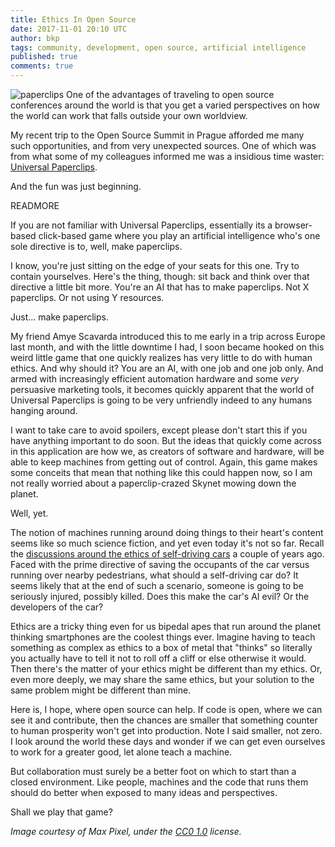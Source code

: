 ```yaml
---
title: Ethics In Open Source
date: 2017-11-01 20:10 UTC
author: bkp
tags: community, development, open source, artificial intelligence
published: true
comments: true
---
```


![paperclips](blog/paperclips.jpg) One of the advantages of traveling to open source conferences around the world is that you get a varied perspectives on how the world can work that falls outside your own worldview.

My recent trip to the Open Source Summit in Prague afforded me many such opportunities, and from very unexpected sources. One of which was from what some of my colleagues informed me was a insidious time waster: [Universal Paperclips](http://www.decisionproblem.com/paperclips/).

And the fun was just beginning.

READMORE

If you are not familiar with Universal Paperclips, essentially its a browser-based click-based game where you play an artificial intelligence who's one sole directive is to, well, make paperclips.

I know, you're just sitting on the edge of your seats for this one. Try to contain yourselves. Here's the thing, though: sit back and think over that directive a little bit more. You're an AI that has to make paperclips. Not X paperclips. Or not using Y resources.

Just... make paperclips.

My friend Amye Scavarda introduced this to me early in a trip across Europe last month, and with the little downtime I had, I soon became hooked on this weird little game that one quickly realizes has very little to do with human ethics. And why should it? You are an AI, with one job and one job only. And armed with increasingly efficient automation hardware and some *very* persuasive marketing tools, it becomes quickly apparent that the world of Universal Paperclips is going to be very unfriendly indeed to any humans hanging around.

I want to take care to avoid spoilers, except please don't start this if you have anything important to do soon. But the ideas that quickly come across in this application are how we, as creators of software and hardware, will be able to keep machines from getting out of control. Again, this game makes some conceits that mean that nothing like this could happen now, so I am not really worried about a paperclip-crazed Skynet mowing down the planet.

Well, yet.

The notion of machines running around doing things to their heart's content seems like so much science fiction, and yet even today it's not so far. Recall the [discussions around the ethics of self-driving cars](https://www.technologyreview.com/s/542626/why-self-driving-cars-must-be-programmed-to-kill/) a couple of years ago. Faced with the prime directive of saving the occupants of the car versus running over nearby pedestrians, what should a self-driving car do? It seems likely that at the end of such a scenario, someone is going to be seriously injured, possibly killed. Does this make the car's AI evil? Or the developers of the car?

Ethics are a tricky thing even for us bipedal apes that run around the planet thinking smartphones are the coolest things ever. Imagine having to teach something as complex as ethics to a box of metal that "thinks" so literally you actually have to tell it not to roll off a cliff or else otherwise it would. Then there's the matter of your ethics might be different than my ethics. Or, even more deeply, we may share the same ethics, but your solution to the same problem might be different than mine.

Here is, I hope, where open source can help. If code is open, where we can see it and contribute, then the chances are smaller that something counter to human prosperity won't get into production. Note I said smaller, not zero. I look around the world these days and wonder if we can get even ourselves to work for a greater good, let alone teach a machine.

But collaboration must surely be a better foot on which to start than a closed environment. Like people, machines and the code that runs them should do better when exposed to many ideas and perspectives.

Shall we play that game?

*Image courtesy of Max Pixel, under the [CC0 1.0](https://creativecommons.org/publicdomain/zero/1.0/deed.en) license.*
